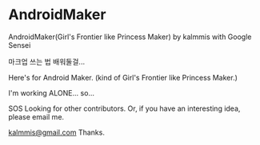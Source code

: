# AndroidMaker
AndroidMaker(Girl's Frontier like Princess Maker) by kalmmis with Google Sensei

마크업 쓰는 법 배워둘걸...

Here's for Android Maker.
(kind of Girl's Frontier like Princess Maker.)

I'm working ALONE...
so...

SOS
Looking for other contributors.
Or, if you have an interesting idea, please email me.

kalmmis@gmail.com
Thanks.
